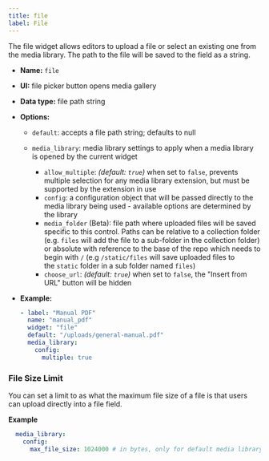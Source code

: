 ```yaml
---
title: file
label: File
---
```

The file widget allows editors to upload a file or select an existing one from the media library. The path to the file will be saved to the field as a string.

* **Name:** `file`
* **UI:** file picker button opens media gallery
* **Data type:** file path string
* **Options:**

  * `default`: accepts a file path string; defaults to null
  * `media_library`: media library settings to apply when a media library is opened by the
    current widget

    * `allow_multiple`: *(default: `true`)* when set to `false`, prevents multiple selection for any media library extension, but must be supported by the extension in use
    * `config`: a configuration object that will be passed directly to the media library being
      used - available options are determined by the library
    * `media_folder` (Beta): file path where uploaded files will be saved specific to this control. Paths can be relative to a collection folder (e.g. `files` will add the file to a sub-folder in the collection folder) or absolute with reference to the base of the repo which needs to begin with `/` (e.g `/static/files` will save uploaded files to the `static` folder in a sub folder named `files`)
    * `choose_url`: *(default: `true`)* when set to `false`, the "Insert from URL" button will be hidden
* **Example:**

  ```yaml
  - label: "Manual PDF"
    name: "manual_pdf"
    widget: "file"
    default: "/uploads/general-manual.pdf"
    media_library:
      config:
        multiple: true
  ```

### File Size Limit

You can set a limit to as what the maximum file size of a file is that users can upload directly into a file field.

**Example**

```yaml
  media_library:
    config:
      max_file_size: 1024000 # in bytes, only for default media library
```
